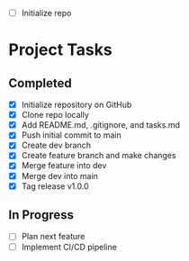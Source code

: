 - [ ] Initialize repo

# Project Tasks

## Completed
- [x] Initialize repository on GitHub
- [x] Clone repo locally
- [x] Add README.md, .gitignore, and tasks.md
- [x] Push initial commit to main
- [x] Create dev branch
- [x] Create feature branch and make changes
- [x] Merge feature into dev
- [x] Merge dev into main
- [x] Tag release v1.0.0

## In Progress
- [ ] Plan next feature
- [ ] Implement CI/CD pipeline
